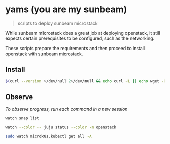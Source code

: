 # yams (you are my sunbeam)

> scripts to deploy sunbeam microstack

While sunbeam microstack does a great job at deploying openstack, it still
expects certain prerequisites to be configured, such as the networking.

These scripts prepare the requirements and then proceed to install openstack
with sunbeam microstack.

## Install

```sh
$(curl --version >/dev/null 2>/dev/null && echo curl -L || echo wget -O-) https://gitlab.com/bitspur/rock8s/yams/-/raw/main/scripts/single-nic.sh 2>/dev/null | sh
```

## Observe

_To observe progress, run each command in a new session_

```sh
watch snap list
```

```sh
watch --color -- juju status --color -m openstack
```

```sh
sudo watch microk8s.kubectl get all -A
```
